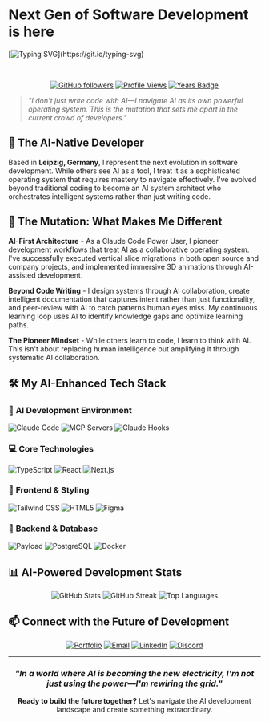 # Next Gen of Software Development is here

[![Typing SVG](https://readme-typing-svg.herokuapp.com?font=Fira+Code&weight=600&size=28&duration=3000&pause=1000&color=00D4FF&background=0D1117&center=true&vCenter=true&multiline=true&width=800&height=100&lines=AI-Native+Developer+%7C+Claude+Code+Pioneer;Treating+AI+as+a+Powerful+Operating+System;)](https://git.io/typing-svg)

<br/>

<div align="center">

[![GitHub followers](https://img.shields.io/github/followers/AkimZmerli?style=for-the-badge&logo=github&logoColor=white&labelColor=black&color=00D4FF)](https://github.com/AkimZmerli)
[![Profile Views](https://komarev.com/ghpvc/?username=AkimZmerli&style=for-the-badge&color=00D4FF&labelColor=black)](https://github.com/AkimZmerli)
[![Years Badge](https://badges.pufler.dev/years/AkimZmerli?style=for-the-badge&color=00D4FF&labelColor=black)](https://github.com/AkimZmerli)

</div>

> *"I don't just write code with AI—I navigate AI as its own powerful operating system. This is the mutation that sets me apart in the current crowd of developers."*

## 🚀 The AI-Native Developer

Based in **Leipzig, Germany**, I represent the next evolution in software development. While others see AI as a tool, I treat it as a sophisticated operating system that requires mastery to navigate effectively. I've evolved beyond traditional coding to become an AI system architect who orchestrates intelligent systems rather than just writing code.

## 🔬 The Mutation: What Makes Me Different

**AI-First Architecture** - As a Claude Code Power User, I pioneer development workflows that treat AI as a collaborative operating system. I've successfully executed vertical slice migrations in both open source and company projects, and implemented immersive 3D animations through AI-assisted development.

**Beyond Code Writing** - I design systems through AI collaboration, create intelligent documentation that captures intent rather than just functionality, and peer-review with AI to catch patterns human eyes miss. My continuous learning loop uses AI to identify knowledge gaps and optimize learning paths.

**The Pioneer Mindset** - While others learn to code, I learn to think with AI. This isn't about replacing human intelligence but amplifying it through systematic AI collaboration.

## 🛠️ My AI-Enhanced Tech Stack

### 🤖 **AI Development Environment**
![Claude Code](https://img.shields.io/badge/Claude_Code-FF6B00?style=for-the-badge&logo=anthropic&logoColor=white)
![MCP Servers](https://img.shields.io/badge/MCP_Servers-00D4FF?style=for-the-badge&logoColor=black)
![Claude Hooks](https://img.shields.io/badge/Claude_Code_Hooks-FF6B00?style=for-the-badge&logoColor=white)

### 💻 **Core Technologies**
![TypeScript](https://img.shields.io/badge/TypeScript-007ACC?style=for-the-badge&logo=typescript&logoColor=white)
![React](https://img.shields.io/badge/React-20232A?style=for-the-badge&logo=react&logoColor=61DAFB)
![Next.js](https://img.shields.io/badge/Next.js-000000?style=for-the-badge&logo=next.js&logoColor=white)

### 🎨 **Frontend & Styling**
![Tailwind CSS](https://img.shields.io/badge/Tailwind_CSS-38B2AC?style=for-the-badge&logo=tailwind-css&logoColor=white)
![HTML5](https://img.shields.io/badge/HTML5-E34F26?style=for-the-badge&logo=html5&logoColor=white)
![Figma](https://img.shields.io/badge/Figma-F24E1E?style=for-the-badge&logo=figma&logoColor=white)

### 🔧 **Backend & Database**
![Payload](https://img.shields.io/badge/Payload_CMS-000000?style=for-the-badge&logoColor=white)
![PostgreSQL](https://img.shields.io/badge/PostgreSQL-316192?style=for-the-badge&logo=postgresql&logoColor=white)
![Docker](https://img.shields.io/badge/Docker-2496ED?style=for-the-badge&logo=docker&logoColor=white)

## 📊 AI-Powered Development Stats

<div align="center">

<img src="https://github-readme-stats.vercel.app/api?username=AkimZmerli&show_icons=true&theme=tokyonight&border_color=00D4FF&title_color=00D4FF&icon_color=00D4FF" alt="GitHub Stats" />

<img src="https://github-readme-streak-stats.herokuapp.com/?user=AkimZmerli&theme=tokyonight&border=00D4FF&ring=00D4FF&fire=00D4FF&currStreakLabel=00D4FF" alt="GitHub Streak" />

<img src="https://github-readme-stats.vercel.app/api/top-langs/?username=AkimZmerli&layout=compact&theme=tokyonight&border_color=00D4FF&title_color=00D4FF" alt="Top Languages" />

</div>

## 📫 Connect with the Future of Development

<div align="center">

[![Portfolio](https://img.shields.io/badge/Portfolio-akimzmerli.site-00D4FF?style=for-the-badge&logo=vercel&logoColor=white)](https://www.akimzmerli.site)
[![Email](https://img.shields.io/badge/Email-mail@akimzmerli.site-D14836?style=for-the-badge&logo=gmail&logoColor=white)](mailto:mail@akimzmerli.site)
[![LinkedIn](https://img.shields.io/badge/LinkedIn-Connect-0077B5?style=for-the-badge&logo=linkedin&logoColor=white)](https://www.linkedin.com/in/akim-zmerli-785215196/)
[![Discord](https://img.shields.io/badge/Discord-rubylicious_79164-5865F2?style=for-the-badge&logo=discord&logoColor=white)](https://discord.com/users/rubylicious_79164)

</div>


---

<div align="center">

### *"In a world where AI is becoming the new electricity, I'm not just using the power—I'm rewiring the grid."*

**Ready to build the future together?** Let's navigate the AI development landscape and create something extraordinary.

</div>
